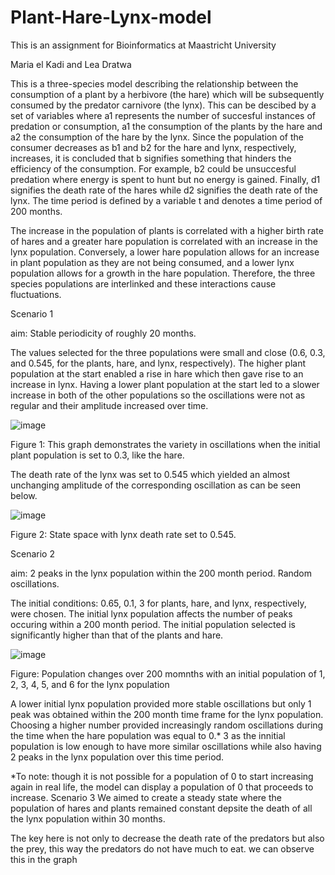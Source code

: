 # Plant-Hare-Lynx-model

This is an assignment for Bioinformatics at Maastricht University

Maria el Kadi and Lea Dratwa

This is a three-species model describing the relationship between the consumption of a plant by a herbivore (the hare) which will be subsequently consumed by the predator carnivore (the lynx). This can be descibed by a set of variables where a1 represents the number of succesful instances of predation or consumption, a1 the consumption of the plants by the hare and a2 the consumption of the hare by the lynx. Since the population of the consumer decreases as b1 and b2 for the hare and lynx, respectively, increases, it is concluded that b signifies something that hinders the efficiency of the consumption. For example, b2 could be unsuccesful predation where energy is spent to hunt but no energy is gained. Finally, d1 signifies the death rate of the hares while d2 signifies the death rate of the lynx. The time period is defined by a variable t and denotes a time period of 200 months. 

The increase in the population of plants is correlated with a higher birth rate of hares and a greater hare population is correlated with an increase in the lynx population. Conversely, a lower hare population allows for an increase in plant population as they are not being consumed, and a lower lynx population allows for a growth in the hare population. Therefore, the three species populations are interlinked and these interactions cause fluctuations.  

Scenario 1 

aim: Stable periodicity of roughly 20 months. 


The values selected for the three populations were small and close (0.6, 0.3, and 0.545, for the plants, hare, and lynx, respectively). The higher plant population at the start enabled a rise in hare which then gave rise to an increase in lynx. Having a lower plant population at the start led to a slower increase in both of the other populations so the oscillations were not as regular and their amplitude increased over time. 

![image](https://github.com/LeaDratwa/Plant-Hare-Lynx-model/assets/133098307/8c22661f-acdf-4856-846c-43ff205664c6)

Figure 1: This graph demonstrates the variety in oscillations when the initial plant population is set to 0.3, like the hare.

The death rate of the lynx was set to 0.545 which yielded an almost unchanging amplitude of the corresponding oscillation as can be seen below. 

![image](https://github.com/LeaDratwa/Plant-Hare-Lynx-model/assets/133098307/0195b907-d120-4619-aa00-d99e3ccf4b5f)

Figure 2: State space with lynx death rate set to 0.545.

Scenario 2

aim: 2 peaks in the lynx population within the 200 month period. Random oscillations. 

The initial conditions: 0.65, 0.1, 3 for plants, hare, and lynx, respectively, were chosen. The initial lynx population affects the number of peaks occuring within a 200 month period. The initial population selected is significantly higher than that of the plants and hare.

![image](https://github.com/LeaDratwa/Plant-Hare-Lynx-model/assets/133098307/c84abe50-bb97-45b7-9853-fc13252f5620)

Figure: Population changes over 200 momnths with an initial population of 1, 2, 3, 4, 5, and 6 for the lynx population

A lower initial lynx population provided more stable oscillations but only 1 peak was obtained within the 200 month time frame for the lynx population. Choosing a higher number provided increasingly random oscillations during the time when the hare population was equal to 0.* 3 as the innitial population is low enough to have more similar oscillations while also having 2 peaks in the lynx population over this time period. 

*To note: though it is not possible for a population of 0 to start increasing again in real life, the model can display a population of 0 that proceeds to increase. 
Scenario 3
We aimed to create a steady state where the population of hares and plants remained constant depsite the death of all the lynx population within 30 months. 

The  key here is not only to decrease the death rate of the predators but also the prey, this way the predators do not have much to eat. we can observe this in the graph 

